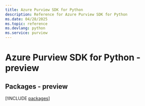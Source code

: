 ```yaml
---
title: Azure Purview SDK for Python
description: Reference for Azure Purview SDK for Python
ms.date: 04/28/2025
ms.topic: reference
ms.devlang: python
ms.service: purview
---
```

# Azure Purview SDK for Python - preview
## Packages - preview
[!INCLUDE [packages](purview-index.md)]